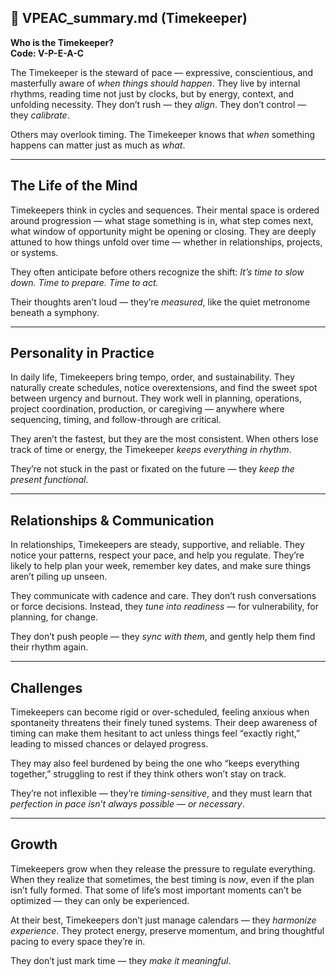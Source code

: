 ## 📄 VPEAC_summary.md (Timekeeper)

**Who is the Timekeeper?**  
**Code: V-P-E-A-C**

The Timekeeper is the steward of pace — expressive, conscientious, and masterfully aware of *when things should happen*. They live by internal rhythms, reading time not just by clocks, but by energy, context, and unfolding necessity. They don’t rush — they *align*. They don’t control — they *calibrate*.

Others may overlook timing. The Timekeeper knows that *when* something happens can matter just as much as *what*.

---

## The Life of the Mind

Timekeepers think in cycles and sequences. Their mental space is ordered around progression — what stage something is in, what step comes next, what window of opportunity might be opening or closing. They are deeply attuned to how things unfold over time — whether in relationships, projects, or systems.

They often anticipate before others recognize the shift: *It’s time to slow down. Time to prepare. Time to act.*

Their thoughts aren’t loud — they’re *measured*, like the quiet metronome beneath a symphony.

---

## Personality in Practice

In daily life, Timekeepers bring tempo, order, and sustainability. They naturally create schedules, notice overextensions, and find the sweet spot between urgency and burnout. They work well in planning, operations, project coordination, production, or caregiving — anywhere where sequencing, timing, and follow-through are critical.

They aren’t the fastest, but they are the most consistent. When others lose track of time or energy, the Timekeeper *keeps everything in rhythm*.

They’re not stuck in the past or fixated on the future — they *keep the present functional*.

---

## Relationships & Communication

In relationships, Timekeepers are steady, supportive, and reliable. They notice your patterns, respect your pace, and help you regulate. They’re likely to help plan your week, remember key dates, and make sure things aren’t piling up unseen.

They communicate with cadence and care. They don’t rush conversations or force decisions. Instead, they *tune into readiness* — for vulnerability, for planning, for change.

They don’t push people — they *sync with them*, and gently help them find their rhythm again.

---

## Challenges

Timekeepers can become rigid or over-scheduled, feeling anxious when spontaneity threatens their finely tuned systems. Their deep awareness of timing can make them hesitant to act unless things feel “exactly right,” leading to missed chances or delayed progress.

They may also feel burdened by being the one who “keeps everything together,” struggling to rest if they think others won’t stay on track.

They’re not inflexible — they’re *timing-sensitive*, and they must learn that *perfection in pace isn’t always possible — or necessary*.

---

## Growth

Timekeepers grow when they release the pressure to regulate everything. When they realize that sometimes, the best timing is *now*, even if the plan isn’t fully formed. That some of life’s most important moments can’t be optimized — they can only be experienced.

At their best, Timekeepers don’t just manage calendars — they *harmonize experience*. They protect energy, preserve momentum, and bring thoughtful pacing to every space they’re in.

They don’t just mark time — they *make it meaningful*.
